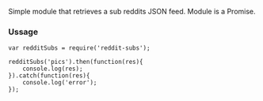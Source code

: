 
Simple module that retrieves a sub reddits JSON feed. Module is a Promise.

### Ussage

    var redditSubs = require('reddit-subs');

    redditSubs('pics').then(function(res){
        console.log(res);
    }).catch(function(res){
        console.log('error');
    });